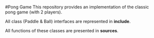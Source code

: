 #Pong Game
This repository provides an implementation of the classic pong game (with 2 players).

All class (Paddle & Ball) interfaces are represented in **include**.

All functions of these classes are presented in **sources**.

